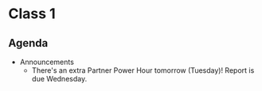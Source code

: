 # Class 1

## Agenda
- Announcements
    - There's an extra Partner Power Hour tomorrow (Tuesday)! Report is due Wednesday.
